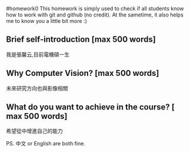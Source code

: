 #homework0
This homework is simply used to check if all students know how to work with git and github (no credit).
At the sametime, it also helps me to know you a little bit more :)

## Brief self-introduction [max 500 words]
我是張馨云,目前電機碩一生


## Why Computer Vision? [max 500 words]
未來研究方向也與影像相關

## What do you want to achieve in the course? [ max 500 words]
希望從中增進自己的能力

PS. 中文 or English are both fine.

